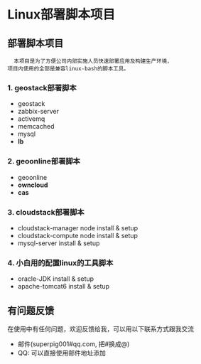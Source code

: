 # Linux部署脚本项目

## 部署脚本项目
```text
  本项目是为了方便公司内部实施人员快速部署应用及构建生产环境，
项目内使用的全部是兼容linux-bash的脚本工具。
```

### 1. geostack部署脚本
  * geostack
  * zabbix-server
  * activemq
  * memcached
  * mysql
  * **lb**

### 2. geoonline部署脚本
  * geoonline
  * **owncloud**
  * **cas**

### 3. cloudstack部署脚本
  * cloudstack-manager node install & setup
  * cloudstack-compute node install & setup
  * mysql-server install & setup

### 4. 小白用的配置linux的工具脚本
  * oracle-JDK install & setup
  * apache-tomcat6 install & setup

## 有问题反馈
在使用中有任何问题，欢迎反馈给我，可以用以下联系方式跟我交流

* 邮件(superpig001#qq.com, 把#换成@)
* QQ: 可以直接使用邮件地址添加
